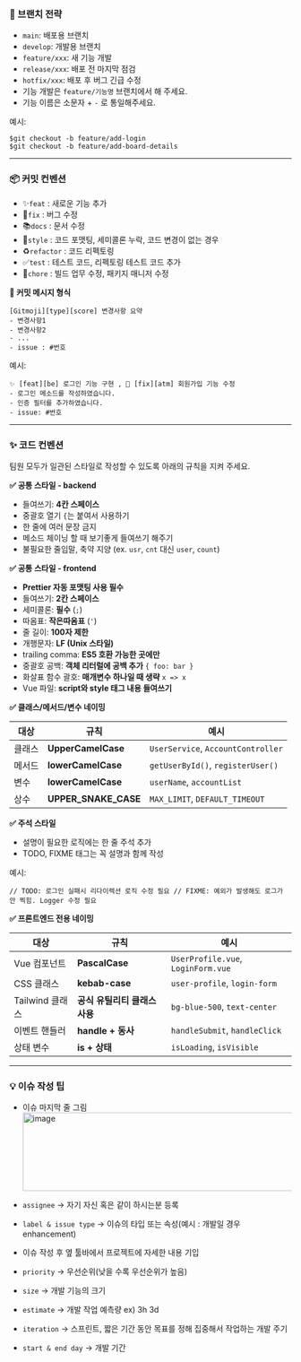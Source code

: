 ### **🌳 브랜치 전략**

- `main`: 배포용 브랜치
- `develop`: 개발용 브랜치
- `feature/xxx`: 새 기능 개발
- `release/xxx`: 배포 전 마지막 점검
- `hotfix/xxx`: 배포 후 버그 긴급 수정
- 기능 개발은 `feature/기능명` 브랜치에서 해 주세요.
- 기능 이름은 소문자 + `-` 로 통일해주세요.

예시:

```
$git checkout -b feature/add-login
$git checkout -b feature/add-board-details
```

---

### **📦 커밋 컨벤션**

- ✨`feat` : 새로운 기능 추가
- 🐛`fix` : 버그 수정
- 📚`docs` : 문서 수정
- 💄`style` : 코드 포맷팅, 세미콜론 누락, 코드 변경이 없는 경우
- ♻️`refactor` : 코드 리펙토링
- ✅`test` : 테스트 코드, 리펙토링 테스트 코드 추가
- 💚`chore` : 빌드 업무 수정, 패키지 매니저 수정

**🧾 커밋 메시지 형식**

```
[Gitmoji][type][score] 변경사항 요약
- 변경사항1
- 변경사항2
- ...
- issue : #번호
```

예시:

```
✨ [feat][be] 로그인 기능 구현 , 🐛 [fix][atm] 회원가입 기능 수정
- 로그인 메소드를 작성하였습니다.
- 인증 필터를 추가하였습니다.
- issue: #번호
```

---

### **✨ 코드 컨벤션**

팀원 모두가 일관된 스타일로 작성할 수 있도록 아래의 규칙을 지켜 주세요.

**✅ 공통 스타일 - backend**

- 들여쓰기: **4칸 스페이스**
- 중괄호 열기 `{`는 붙여서 사용하기
- 한 줄에 여러 문장 금지
- 메소드 체이닝 할 때 보기좋게 들여쓰기 해주기
- 불필요한 줄임말, 축약 지양 (ex. `usr`, `cnt` 대신 `user`, `count`)

**✅ 공통 스타일 - frontend**

- **Prettier 자동 포맷팅 사용 필수**
- 들여쓰기: **2칸 스페이스**
- 세미콜론: **필수** (`;`)
- 따옴표: **작은따옴표** (`'`)
- 줄 길이: **100자 제한**
- 개행문자: **LF (Unix 스타일)**
- trailing comma: **ES5 호환 가능한 곳에만**
- 중괄호 공백: **객체 리터럴에 공백 추가** `{ foo: bar }`
- 화살표 함수 괄호: **매개변수 하나일 때 생략** `x => x`
- Vue 파일: **script와 style 태그 내용 들여쓰기**

**✅ 클래스/메서드/변수 네이밍**

| **대상** | **규칙**             | **예시**                           |
| -------- | -------------------- | ---------------------------------- |
| 클래스   | **UpperCamelCase**   | `UserService`, `AccountController` |
| 메서드   | **lowerCamelCase**   | `getUserById()`, `registerUser()`  |
| 변수     | **lowerCamelCase**   | `userName`, `accountList`          |
| 상수     | **UPPER_SNAKE_CASE** | `MAX_LIMIT`, `DEFAULT_TIMEOUT`     |

**✅ 주석 스타일**

- 설명이 필요한 로직에는 한 줄 주석 추가
- TODO, FIXME 태그는 꼭 설명과 함께 작성

예시:

`// TODO: 로그인 실패시 리다이렉션 로직 수정 필요
// FIXME: 예외가 발생해도 로그가 안 찍힘. Logger 수정 필요`

**✅ 프론트엔드 전용 네이밍**

| **대상**        | **규칙**                      | **예시**                           |
| --------------- | ----------------------------- | ---------------------------------- |
| Vue 컴포넌트    | **PascalCase**                | `UserProfile.vue`, `LoginForm.vue` |
| CSS 클래스      | **kebab-case**                | `user-profile`, `login-form`       |
| Tailwind 클래스 | **공식 유틸리티 클래스 사용** | `bg-blue-500`, `text-center`       |
| 이벤트 핸들러   | **handle + 동사**             | `handleSubmit`, `handleClick`      |
| 상태 변수       | **is + 상태**                 | `isLoading`, `isVisible`           |

---

### 💡 이슈 작성 팁

- 이슈 마지막 줄 그림
  <img width="799" height="140" alt="image" src="https://github.com/user-attachments/assets/a6bd12a4-cd46-4e3e-a274-8669ab4f9f7a" />

- `assignee` -> 자기 자신 혹은 같이 하시는분 등록
- `label & issue type` -> 이슈의 타입 또는 속성(예시 : 개발일 경우 enhancement)

- 이슈 작성 후 옆 툴바에서 프로젝트에 자세한 내용 기입
- `priority` -> 우선순위(낮을 수록 우선순위가 높음)
- `size` -> 개발 기능의 크기
- `estimate` -> 개발 작업 예측량 ex) 3h 3d
- `iteration` -> 스프린트, 짧은 기간 동안 목표를 정해 집중해서 작업하는 개발 주기
- `start & end day` -> 개발 기간
